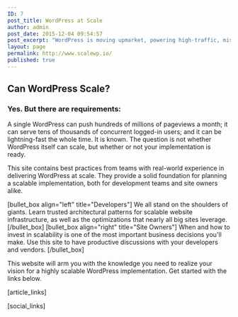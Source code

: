 ```yaml
---
ID: 7
post_title: WordPress at Scale
author: admin
post_date: 2015-12-04 09:54:57
post_excerpt: "WordPress is moving upmarket, powering high-traffic, mission-critical websites. Find out what it takes to run WordPress at scale."
layout: page
permalink: http://www.scalewp.io/
published: true
---
```

<div id="wpas"></div>

## Can WordPress Scale?

### Yes. But there are requirements:

<span></span>A single WordPress can push hundreds of millions of pageviews a month; it can serve tens of thousands of concurrent logged-in users; and it can be lightning-fast the whole time. It is known. The question is not whether WordPress itself can scale, but whether or not your implementation is ready.

This site contains best practices from teams with real-world experience in delivering WordPress at scale. They provide a solid foundation for planning a scalable implementation, both for development teams and site owners alike.

[bullet_box align="left" title="Developers"]
We all stand on the shoulders of giants. Learn trusted architectural patterns for scalable website infrastructure, as well as the optimizations that nearly all big sites leverage.
[/bullet_box]
[bullet_box align="right" title="Site Owners"]
When and how to invest in scalability is one of the most important business decisions you'll make. Use this site to have productive discussions with your developers and vendors.
[/bullet_box]

This website will arm you with the knowledge you need to realize your vision for a highly scalable WordPress implementation. Get started with the links below.

<!--- Do not edit below this line. Automatically pulls in resources. -->

[article_links]

[social_links]